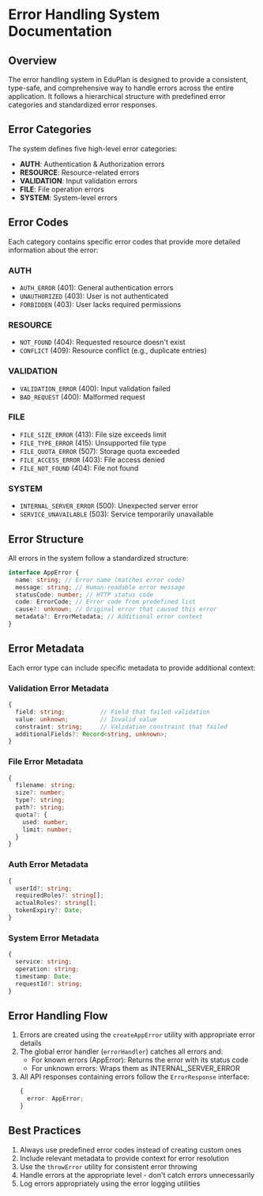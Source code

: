 # Error Handling System Documentation

## Overview

The error handling system in EduPlan is designed to provide a consistent, type-safe, and comprehensive way to handle errors across the entire application. It follows a hierarchical structure with predefined error categories and standardized error responses.

## Error Categories

The system defines five high-level error categories:

- **AUTH**: Authentication & Authorization errors
- **RESOURCE**: Resource-related errors
- **VALIDATION**: Input validation errors
- **FILE**: File operation errors
- **SYSTEM**: System-level errors

## Error Codes

Each category contains specific error codes that provide more detailed information about the error:

### AUTH

- `AUTH_ERROR` (401): General authentication errors
- `UNAUTHORIZED` (403): User is not authenticated
- `FORBIDDEN` (403): User lacks required permissions

### RESOURCE

- `NOT_FOUND` (404): Requested resource doesn't exist
- `CONFLICT` (409): Resource conflict (e.g., duplicate entries)

### VALIDATION

- `VALIDATION_ERROR` (400): Input validation failed
- `BAD_REQUEST` (400): Malformed request

### FILE

- `FILE_SIZE_ERROR` (413): File size exceeds limit
- `FILE_TYPE_ERROR` (415): Unsupported file type
- `FILE_QUOTA_ERROR` (507): Storage quota exceeded
- `FILE_ACCESS_ERROR` (403): File access denied
- `FILE_NOT_FOUND` (404): File not found

### SYSTEM

- `INTERNAL_SERVER_ERROR` (500): Unexpected server error
- `SERVICE_UNAVAILABLE` (503): Service temporarily unavailable

## Error Structure

All errors in the system follow a standardized structure:

```typescript
interface AppError {
  name: string; // Error name (matches error code)
  message: string; // Human-readable error message
  statusCode: number; // HTTP status code
  code: ErrorCode; // Error code from predefined list
  cause?: unknown; // Original error that caused this error
  metadata?: ErrorMetadata; // Additional error context
}
```

## Error Metadata

Each error type can include specific metadata to provide additional context:

### Validation Error Metadata

```typescript
{
  field: string;          // Field that failed validation
  value: unknown;         // Invalid value
  constraint: string;     // Validation constraint that failed
  additionalFields?: Record<string, unknown>;
}
```

### File Error Metadata

```typescript
{
  filename: string;
  size?: number;
  type?: string;
  path?: string;
  quota?: {
    used: number;
    limit: number;
  }
}
```

### Auth Error Metadata

```typescript
{
  userId?: string;
  requiredRoles?: string[];
  actualRoles?: string[];
  tokenExpiry?: Date;
}
```

### System Error Metadata

```typescript
{
  service: string;
  operation: string;
  timestamp: Date;
  requestId?: string;
}
```

## Error Handling Flow

1. Errors are created using the `createAppError` utility with appropriate error details
2. The global error handler (`errorHandler`) catches all errors and:
   - For known errors (AppError): Returns the error with its status code
   - For unknown errors: Wraps them as INTERNAL_SERVER_ERROR
3. All API responses containing errors follow the `ErrorResponse` interface:
   ```typescript
   {
     error: AppError;
   }
   ```

## Best Practices

1. Always use predefined error codes instead of creating custom ones
2. Include relevant metadata to provide context for error resolution
3. Use the `throwError` utility for consistent error throwing
4. Handle errors at the appropriate level - don't catch errors unnecessarily
5. Log errors appropriately using the error logging utilities
